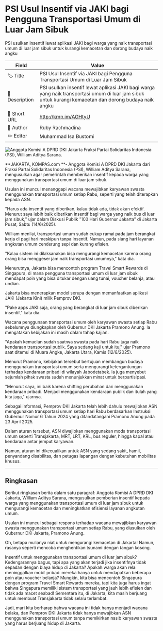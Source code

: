 # PSI Usul Insentif via JAKI bagi Pengguna Transportasi Umum di Luar Jam Sibuk

PSI usulkan insentif lewat aplikasi JAKI bagi warga yang naik transportasi umum di luar jam sibuk untuk kurangi kemacetan dan dorong budaya naik angku

| Field         | Value                                                       |
|---------------|-------------------------------------------------------------|
| 🏷️ Title       | PSI Usul Insentif via JAKI bagi Pengguna Transportasi Umum di Luar Jam Sibuk |
| 📝 Description | PSI usulkan insentif lewat aplikasi JAKI bagi warga yang naik transportasi umum di luar jam sibuk untuk kurangi kemacetan dan dorong budaya naik angku |
| 🔗 Short URL   | http://kmp.im/AGHtyU |
| 👤 Author      | Ruby Rachmadina |
| ✏️ Editor      | Muhammad Isa Bustomi |

![Anggota Komisi A DPRD DKI Jakarta Fraksi Partai Solidaritas Indonesia (PSI), William Aditya Sarana.](https://asset.kompas.com/crops/oCuHZpIAxBs-rwAbZS5ELQlHHNY=/0x0:0x0/750x500/data/photo/2025/06/14/684d67cca172d.jpeg)

**JAKARTA, KOMPAS.com **- Anggota Komisi A DPRD DKI Jakarta dari Fraksi Partai Solidaritas Indonesia (PSI), William Aditya Sarana, mengusulkan agar pemerintah memberikan insentif kepada warga yang menggunakan transportasi umum di luar jam sibuk.

Usulan ini muncul menanggapi wacana mewajibkan karyawan swasta menggunakan transportasi umum setiap Rabu, seperti yang telah diterapkan kepada ASN.

"Harus ada insentif yang diberikan, kalau tidak ada, tidak akan efektif. Menurut saya lebih baik diberikan insentif bagi warga yang naik bus di luar jam sibuk," ujar dalam Diskusi Publik "100 Hari Gubernur Jakarta" di Jakarta Pusat, Sabtu (14/6/2025).

William menilai, transportasi umum sudah cukup ramai pada jam berangkat kerja di pagi hari meskipun tanpa insentif. Namun, pada siang hari layanan angkutan umum cenderung sepi dan kurang efisien.

"Kalau sistem ini dilaksanakan bisa mengurangi kemacetan karena orang orang bisa menggeser jam naik transportasi umumnya," kata dia.

Menurutnya, Jakarta bisa mencontoh program Travel Smart Rewards di Singapura, di mana pengguna transportasi umum di luar jam sibuk mendapat poin yang bisa ditukar dengan uang tunai, voucher belanja, atau undian.

Jakarta bisa menerapkan model serupa dengan memanfaatkan aplikasi JAKI (Jakarta Kini) milik Pemprov DKI.

"Pake apps JAKI saja, orang yang berangkat di luar jam sibuk diberikan insentif," kata dia.

Wacana penggunaan transportasi umum oleh karyawan swasta setiap Rabu sebelumnya diungkapkan oleh Gubernur DKI Jakarta Pramono Anung. Ia mengatakan kebijakan ini masih dalam tahap kajian.

"Apakah kemudian sudah saatnya swasta pada hari Rabu juga naik kendaraan transportasi publik. Saya sedang kaji untuk itu," ujar Pramono saat ditemui di Muara Angke, Jakarta Utara, Kamis (12/6/2025).

Menurut Pramono, kebijakan tersebut bertujuan membangun budaya menggunakan transportasi umum serta mengurangi ketergantungan terhadap kendaraan pribadi di wilayah Jabodetabek. Ia juga menyebut sejumlah pihak swasta sudah menunjukkan minat untuk berpartisipasi.

"Menurut saya, ini baik karena shifting perubahan dari menggunakan kendaraan pribadi. Menjadi menggunakan kendaraan publik dan itulah yang kita jaga," ujarnya.

Sebagai informasi, Pemprov DKI Jakarta telah lebih dahulu mewajibkan ASN menggunakan transportasi umum setiap hari Rabu berdasarkan Instruksi Gubernur Nomor 6 Tahun 2024 yang ditandatangani Pramono Anung pada 23 April 2025.

Dalam aturan tersebut, ASN diwajibkan menggunakan moda transportasi umum seperti Transjakarta, MRT, LRT, KRL, bus reguler, hingga kapal atau kendaraan antar jemput karyawan.

Namun, aturan ini dikecualikan untuk ASN yang sedang sakit, hamil, penyandang disabilitas, dan petugas lapangan dengan kebutuhan mobilitas khusus.

---
## Ringkasan

Berikut ringkasan berita dalam satu paragraf: Anggota Komisi A DPRD DKI Jakarta, William Aditya Sarana, mengusulkan pemberian insentif kepada warga yang menggunakan transportasi umum di luar jam sibuk untuk mengurangi kemacetan dan meningkatkan efisiensi layanan angkutan umum.

 Usulan ini muncul sebagai respons terhadap wacana mewajibkan karyawan swasta menggunakan transportasi umum setiap Rabu, yang diusulkan oleh Gubernur DKI Jakarta, Pramono Anung.



Oh, betapa mulianya niat untuk mengurangi kemacetan di Jakarta! Namun, rasanya seperti mencoba menghentikan tsunami dengan tangan kosong.

 Insentif untuk menggunakan transportasi umum di luar jam sibuk? Kedengarannya bagus, tapi apa yang akan terjadi jika insentifnya tidak sepadan dengan biaya hidup di Jakarta? Apakah warga akan rela meninggalkan mobil pribadi mereka hanya untuk mendapatkan beberapa poin atau voucher belanja? Mungkin, kita bisa mencontoh Singapura dengan program Travel Smart Rewards mereka, tapi kita juga harus ingat bahwa Singapura memiliki sistem transportasi yang jauh lebih efisien dan tidak ada macet seabad! Sementara itu, di Jakarta, kita masih berjuang untuk membuat Transjakarta tidak selalu terlambat.

 Jadi, mari kita berharap bahwa wacana ini tidak hanya menjadi wacana belaka, dan Pemprov DKI Jakarta tidak hanya mewajibkan ASN menggunakan transportasi umum tanpa memikirkan nasib karyawan swasta yang harus berjuang hidup di Jakarta.
